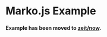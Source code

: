 # Marko.js Example

#### Example has been moved to [zeit/now](https://github.com/zeit/now/tree/master/examples/marko).
